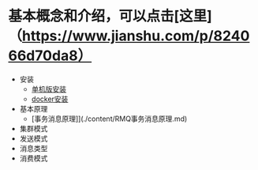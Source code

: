# 基本概念和介绍，可以点击[这里]（https://www.jianshu.com/p/824066d70da8）
* 安装
  * [单机版安装](./content/centos7-rocketmq单机版安裝.md)
  * [docker安装](./content/docker-rocketmq安裝.md)
* 基本原理
  * [事务消息原理]](./content/RMQ事务消息原理.md)
* 集群模式
* 发送模式
* 消息类型
* 消费模式